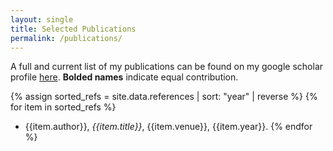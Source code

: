 ```yaml
---
layout: single
title: Selected Publications
permalink: /publications/
---
```


A full and current list of my publications can be found on my google scholar profile [here](https://scholar.google.com/citations?user=8-FI_t0AAAAJ&hl=en).
**Bolded names** indicate equal contribution.

{% assign sorted_refs = site.data.references | sort: "year" | reverse %}
{% for item in sorted_refs %}
- {{item.author}}, *{{item.title}}*, {{item.venue}}, {{item.year}}.
{% endfor %}
